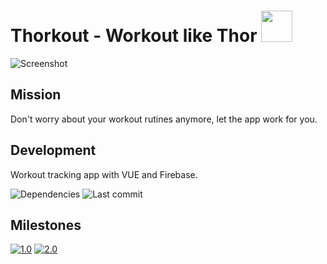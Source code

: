 # Thorkout - Workout like Thor <img src="https://cldup.com/CnxsnixssB.png" width="50"/>

![Screenshot](https://cldup.com/yMHgse-Un7.png)

## Mission

Don't worry about your workout rutines anymore, let the app work for you.

## Development

Workout tracking app with VUE and Firebase.

![Dependencies](https://img.shields.io/david/quicoto/workout-app?color=#4bc51d)
![Last commit](https://img.shields.io/github/last-commit/quicoto/workout-app)

## Milestones

[![1.0](https://img.shields.io/badge/Milestone-1.0-red?style=for-the-badge)](https://github.com/quicoto/workout-app/milestone/1)
[![2.0](https://img.shields.io/badge/Milestone-2.0-red?style=for-the-badge)](https://github.com/quicoto/workout-app/milestone/2)
